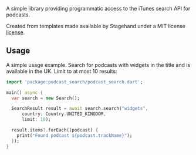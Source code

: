 A simple library providing programmatic access to the iTunes search API for podcasts. 

Created from templates made available by Stagehand under a MIT license
[license](https://opensource.org/licenses/MIT).

## Usage

A simple usage example. Search for podcasts with widgets in the title and is available
in the UK. Limit to at most 10 results:

```dart
import 'package:podcast_search/podcast_search.dart';

main() async {
  var search = new Search();

  SearchResult result = await search.search("widgets",
      country: Country.UNITED_KINGDOM,
      limit: 10);

  result.items?.forEach((podcast) {
    print("Found podcast ${podcast.trackName}");
  });
}

```

